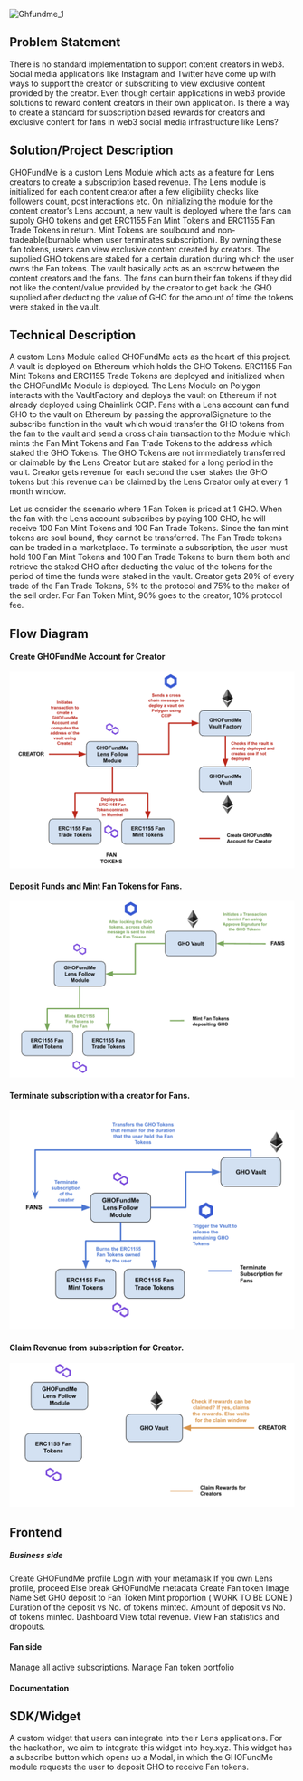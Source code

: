 ![Ghfundme_1](https://github.com/gabrielantonyxaviour/ghofundme/assets/79229998/12d61674-fdf4-4d86-a11c-6b91d87d3ab4)

## Problem Statement

There is no standard implementation to support content creators in web3. Social media applications like Instagram and Twitter have come up with ways to support the creator or subscribing to view exclusive content provided by the creator. Even though certain applications in web3 provide solutions to reward content creators in their own application. Is there a way to create a standard for subscription based rewards for creators and exclusive content for fans in web3 social media infrastructure like Lens?

## Solution/Project Description

GHOFundMe is a custom Lens Module which acts as a feature for Lens creators to create a subscription based revenue. The Lens module is initialized for each content creator after a few eligibility checks like followers count, post interactions etc. On initializing the module for the content creator’s Lens account, a new vault is deployed where the fans can supply GHO tokens and get ERC1155 Fan Mint Tokens and ERC1155 Fan Trade Tokens in return. Mint Tokens are soulbound and non-tradeable(burnable when user terminates subscription). By owning these fan tokens, users can view exclusive content created by creators. The supplied GHO tokens are staked for a certain duration during which the user owns the Fan tokens. The vault basically acts as an escrow between the content creators and the fans. The fans can burn their fan tokens if they did not like the content/value provided by the creator to get back the GHO supplied after deducting the value of GHO for the amount of time the tokens were staked in the vault.

## Technical Description

A custom Lens Module called GHOFundMe acts as the heart of this project. A vault is deployed on Ethereum which holds the GHO Tokens. ERC1155 Fan Mint Tokens and ERC1155 Trade Tokens are deployed and initialized when the GHOFundMe Module is deployed. The Lens Module on Polygon interacts with the VaultFactory and deploys the vault on Ethereum if not already deployed using Chainlink CCIP. Fans with a Lens account can fund GHO to the vault on Ethereum by passing the approvalSignature to the subscribe function in the vault which would transfer the GHO tokens from the fan to the vault and send a cross chain transaction to the Module which mints the Fan Mint Tokens and Fan Trade Tokens to the address which staked the GHO Tokens. The GHO Tokens are not immediately transferred or claimable by the Lens Creator but are staked for a long period in the vault. Creator gets revenue for each second the user stakes the GHO tokens but this revenue can be claimed by the Lens Creator only at every 1 month window.

Let us consider the scenario where 1 Fan Token is priced at 1 GHO. When the fan with the Lens account subscribes by paying 100 GHO, he will receive 100 Fan Mint Tokens and 100 Fan Trade Tokens. Since the fan mint tokens are soul bound, they cannot be transferred. The Fan Trade tokens can be traded in a marketplace. To terminate a subscription, the user must hold 100 Fan Mint Tokens and 100 Fan Trade Tokens to burn them both and retrieve the staked GHO after deducting the value of the tokens for the period of time the funds were staked in the vault. Creator gets 20% of every trade of the Fan Trade Tokens, 5% to the protocol and 75% to the maker of the sell order. For Fan Token Mint, 90% goes to the creator, 10% protocol fee.

## Flow Diagram

#### Create GHOFundMe Account for Creator

![Create Account](screenshots/create-account.png)

#### Deposit Funds and Mint Fan Tokens for Fans.

![Mint Tokens](screenshots/mint-tokens.png)

#### Terminate subscription with a creator for Fans.

![Terminate Subscription](screenshots/teminate-subscription.png)

#### Claim Revenue from subscription for Creator.

![Claim Revenue](screenshots/claim-rewards.png)

## Frontend

##### Business side

Create GHOFundMe profile
Login with your metamask
If you own Lens profile, proceed
Else break
GHOFundMe metadata
Create Fan token
Image
Name
Set GHO deposit to Fan Token Mint proportion ( WORK TO BE DONE )
Duration of the deposit vs No. of tokens minted.
Amount of deposit vs No. of tokens minted.
Dashboard
View total revenue.
View Fan statistics and dropouts.

#### Fan side

Manage all active subscriptions.
Manage Fan token portfolio

#### Documentation

## SDK/Widget

A custom widget that users can integrate into their Lens applications. For the hackathon, we aim to integrate this widget into hey.xyz. This widget has a subscribe button which opens up a Modal, in which the GHOFundMe module requests the user to deposit GHO to receive Fan tokens.

